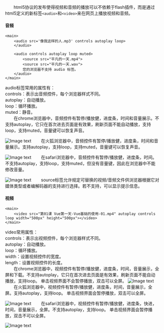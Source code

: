 &emsp;&emsp;html5协议的发布使得视频和音频的播放可以不依赖于flash插件，而是通过html5定义的新标签`<audio>`和`<video>`来在网页上播放视频和音频。
#### 音频
```
<main>
    <audio src='像我这样的人.mp3' controls autoplay loop>
    </audio>

    <audio controls autoplay loop muted>
        <source src="平凡的一天.mp4">
        <source src="平凡的一天.wav">
        您的浏览器不支持 audio 标签。
    </audio>
</main>
```
audio标签常用的属性有：   
controls：表示出音频控件，每个浏览器样式不同。   
autoplay：自动播放。   
loop：循环播放。   
muted：静音。  
&emsp;&emsp;在chrome浏览器中，音频控件有暂停/播放健，进度条，时间和音量展示。不支持autoplay，它只在首次进去页面是有效果，刷新页面不能自动播放，支持loop，支持muted，音量键可以恢复声音。 

![Image text](https://user-gold-cdn.xitu.io/2019/3/4/16948a46e86968d5?w=311&h=77&f=jpeg&s=11836)
&emsp;&emsp;在火狐浏览器中，音频控件有暂停/播放健，进度条，时间和音量展示。支持autoplay，支持loop，支持muted，音量键可以恢复声音。     

![Image text](https://user-gold-cdn.xitu.io/2019/3/4/16948a499f882d59?w=277&h=67&f=jpeg&s=11467)
&emsp;&emsp;在safari浏览器中，音频控件有暂停/播放健，进度条，时间。不支持autoplay，支持loop，支持muted，但没有音量键，因此在浏览器中不能修改音量。  

![Image text](https://user-gold-cdn.xitu.io/2019/3/4/16948a4c69258070?w=262&h=57&f=jpeg&s=10440)
&emsp;&emsp;source标签允许规定可替换的视频/音频文件供浏览器根据它对媒体类型或者编解码器的支持进行选择。若不支持，可以显示提示信息。  
#### 视频

```
<main>
    <video src="第01课 Vue第一天-Vue基础的使用-01.mp4" autoplay controls loop width="500px" height="500px"></video>
</main>
```
video常用属性：   
controls：表示出视频控件，每个浏览器样式不同。   
autoplay：自动播放。   
loop：循环播放。   
width：设置视频控件的宽度。   
length：设置视频控件的长度。   
&emsp;&emsp;在chrome浏览器中，视频控件有暂停/播放健，进度条，时间，音量展示，全屏和下载。不支持autoplay，它只在首次进去页面是有效果，刷新页面不能自动播放，支持loop。 单击视频界面不会暂停播放，双击可以全屏。
![Image text](https://user-gold-cdn.xitu.io/2019/3/4/16948a98aafb61fc?w=501&h=406&f=jpeg&s=41380)    
&emsp;&emsp;在火狐浏览器中，视频控件有暂停/播放健，进度条，时间，音量展示，全屏。支持autoplay，支持loop。 单击视频界面会暂停播放，双击可以全屏。    

![Image text](https://user-gold-cdn.xitu.io/2019/3/4/16949000fb589071?w=514&h=337&f=jpeg&s=41209)
&emsp;&emsp;在safari浏览器中，视频控件有暂停/播放健，进度条，快进，时间，音量展示，全屏。不支持autoplay，支持loop。 单击视频界面会暂停播放，双击不可以全屏。

![Image text](https://user-gold-cdn.xitu.io/2019/3/4/16948ffb66b299eb?w=506&h=500&f=jpeg&s=50464)